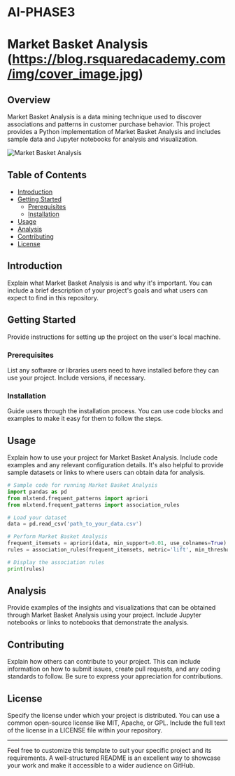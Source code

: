 # AI-PHASE3

# Market Basket Analysis (https://blog.rsquaredacademy.com/img/cover_image.jpg)

## Overview

Market Basket Analysis is a data mining technique used to discover associations and patterns in customer purchase behavior. This project provides a Python implementation of Market Basket Analysis and includes sample data and Jupyter notebooks for analysis and visualization.

![Market Basket Analysis](https://www.google.com/url?sa=i&url=https%3A%2F%2Fwww.centrycs.com%2Fsolutions%2Fmarket-basket-analysis%2F&psig=AOvVaw2fEIGz0bajn-Vi-0b8E1M_&ust=1697257299561000&source=images&cd=vfe&opi=89978449&ved=0CBEQjRxqFwoTCMi2laeW8oEDFQAAAAAdAAAAABAJ)

## Table of Contents

- [Introduction](#introduction)
- [Getting Started](#getting-started)
  - [Prerequisites](#prerequisites)
  - [Installation](#installation)
- [Usage](#usage)
- [Analysis](#analysis)
- [Contributing](#contributing)
- [License](#license)

## Introduction

Explain what Market Basket Analysis is and why it's important. You can include a brief description of your project's goals and what users can expect to find in this repository.

## Getting Started

Provide instructions for setting up the project on the user's local machine.

### Prerequisites

List any software or libraries users need to have installed before they can use your project. Include versions, if necessary.

### Installation

Guide users through the installation process. You can use code blocks and examples to make it easy for them to follow the steps.

## Usage

Explain how to use your project for Market Basket Analysis. Include code examples and any relevant configuration details. It's also helpful to provide sample datasets or links to where users can obtain data for analysis.

```python
# Sample code for running Market Basket Analysis
import pandas as pd
from mlxtend.frequent_patterns import apriori
from mlxtend.frequent_patterns import association_rules

# Load your dataset
data = pd.read_csv('path_to_your_data.csv')

# Perform Market Basket Analysis
frequent_itemsets = apriori(data, min_support=0.01, use_colnames=True)
rules = association_rules(frequent_itemsets, metric='lift', min_threshold=1.0)

# Display the association rules
print(rules)
```

## Analysis

Provide examples of the insights and visualizations that can be obtained through Market Basket Analysis using your project. Include Jupyter notebooks or links to notebooks that demonstrate the analysis.

## Contributing

Explain how others can contribute to your project. This can include information on how to submit issues, create pull requests, and any coding standards to follow. Be sure to express your appreciation for contributions.

## License

Specify the license under which your project is distributed. You can use a common open-source license like MIT, Apache, or GPL. Include the full text of the license in a LICENSE file within your repository.

---

Feel free to customize this template to suit your specific project and its requirements. A well-structured README is an excellent way to showcase your work and make it accessible to a wider audience on GitHub.

